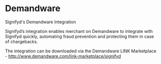 # Demandware

Signifyd's Demandware Integration

Signifyd’s integration enables merchant on Demandware to integrate with Signifyd quickly, automating fraud prevention and protecting them in case of chargebacks.

The integration can be downloaded via the Demandware LINK Marketplace - http://www.demandware.com/link-marketplace/signifyd
